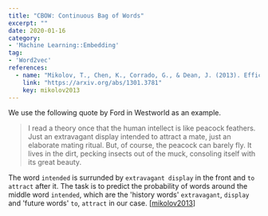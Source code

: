 ```yaml
---
title: "CBOW: Continuous Bag of Words"
excerpt: ""
date: 2020-01-16
category:
- 'Machine Learning::Embedding'
tag:
- 'Word2vec'
references:
  - name: "Mikolov, T., Chen, K., Corrado, G., & Dean, J. (2013). Efficient estimation of word representations in vector space. arXiv:1301.3781"
    link: "https://arxiv.org/abs/1301.3781"
    key: mikolov2013
---
```


We use the following quote by Ford in Westworld as an example.

> I read a theory once that the human intellect is like peacock feathers. Just an extravagant display intended to attract a mate, just an elaborate mating ritual. But, of course, the peacock can barely fly. It lives in the dirt, pecking insects out of the muck, consoling itself with its great beauty.

The word `intended` is surrunded by `extravagant display` in the front and `to attract` after it. The task is to predict the probability of words around the middle word `intended`, which are the 'history words' `extravagant`, `display` and 'future words' `to`, `attract` in our case. [[mikolov2013](#mikolov2013)]
